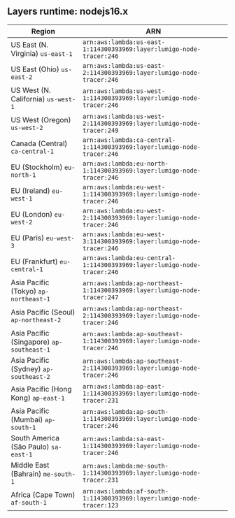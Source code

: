 Layers runtime: nodejs16.x
----
| Region | ARN |
| --- | --- |
|US East (N. Virginia)  `us-east-1`|`arn:aws:lambda:us-east-1:114300393969:layer:lumigo-node-tracer:246`|
|US East (Ohio)  `us-east-2`|`arn:aws:lambda:us-east-2:114300393969:layer:lumigo-node-tracer:246`|
|US West (N. California)  `us-west-1`|`arn:aws:lambda:us-west-1:114300393969:layer:lumigo-node-tracer:246`|
|US West (Oregon)  `us-west-2`|`arn:aws:lambda:us-west-2:114300393969:layer:lumigo-node-tracer:249`|
|Canada (Central)  `ca-central-1`|`arn:aws:lambda:ca-central-1:114300393969:layer:lumigo-node-tracer:246`|
|EU (Stockholm)  `eu-north-1`|`arn:aws:lambda:eu-north-1:114300393969:layer:lumigo-node-tracer:246`|
|EU (Ireland)  `eu-west-1`|`arn:aws:lambda:eu-west-1:114300393969:layer:lumigo-node-tracer:246`|
|EU (London)  `eu-west-2`|`arn:aws:lambda:eu-west-2:114300393969:layer:lumigo-node-tracer:246`|
|EU (Paris)  `eu-west-3`|`arn:aws:lambda:eu-west-3:114300393969:layer:lumigo-node-tracer:246`|
|EU (Frankfurt)  `eu-central-1`|`arn:aws:lambda:eu-central-1:114300393969:layer:lumigo-node-tracer:246`|
|Asia Pacific (Tokyo)  `ap-northeast-1`|`arn:aws:lambda:ap-northeast-1:114300393969:layer:lumigo-node-tracer:247`|
|Asia Pacific (Seoul)  `ap-northeast-2`|`arn:aws:lambda:ap-northeast-2:114300393969:layer:lumigo-node-tracer:246`|
|Asia Pacific (Singapore)  `ap-southeast-1`|`arn:aws:lambda:ap-southeast-1:114300393969:layer:lumigo-node-tracer:246`|
|Asia Pacific (Sydney)  `ap-southeast-2`|`arn:aws:lambda:ap-southeast-2:114300393969:layer:lumigo-node-tracer:246`|
|Asia Pacific (Hong Kong)  `ap-east-1`|`arn:aws:lambda:ap-east-1:114300393969:layer:lumigo-node-tracer:231`|
|Asia Pacific (Mumbai)  `ap-south-1`|`arn:aws:lambda:ap-south-1:114300393969:layer:lumigo-node-tracer:246`|
|South America (São Paulo)  `sa-east-1`|`arn:aws:lambda:sa-east-1:114300393969:layer:lumigo-node-tracer:246`|
|Middle East (Bahrain)  `me-south-1`|`arn:aws:lambda:me-south-1:114300393969:layer:lumigo-node-tracer:231`|
|Africa (Cape Town)  `af-south-1`|`arn:aws:lambda:af-south-1:114300393969:layer:lumigo-node-tracer:123`|
